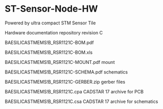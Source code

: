 # ST-Sensor-Node-HW

Powered by ultra compact STM Sensor Tile


Hardware documentation repository revision C

BAESILICASTMEMS!B_RSR1121C-BOM.pdf

BAESILICASTMEMS!B_RSR1121C-BOM.xls

BAESILICASTMEMS!B_RSR1121C-MOUNT.pdf    mount

BAESILICASTMEMS!B_RSR1121C-SCHEMA.pdf   schematics

BAESILICASTMEMS!B_RSR1121C-GERBER.zip   gerber files

BAESILICASTMEMS!B_RSR1121C.cpa          CADSTAR 17 archive for PCB

BAESILICASTMEMS!B_RSR1121C.csa          CADSTAR 17 archive for schematics
